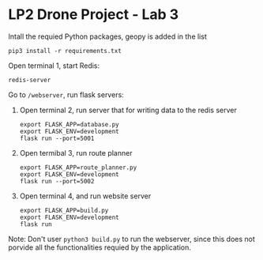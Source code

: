 # LP2 Drone Project - Lab 3

Intall the requied Python packages, geopy is added in the list
```
pip3 install -r requirements.txt
```

Open terminal 1, start Redis:
    
    redis-server

Go to `/webserver`, run flask servers:

1. Open terminal 2, run server that for writing data to the redis server
    ```
    export FLASK_APP=database.py
    export FLASK_ENV=development
    flask run --port=5001
    ```
2. Open termibal 3, run route planner
    ```
    export FLASK_APP=route_planner.py
    export FLASK_ENV=development
    flask run --port=5002
    ```

3. Open terminal 4, and run website server
    ```
    export FLASK_APP=build.py
    export FLASK_ENV=development
    flask run
    ```

Note: Don't user `python3 build.py` to run the webserver, since this does not porvide all the functionalities requied by the application.

